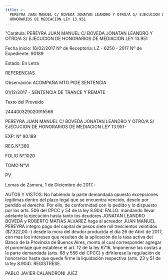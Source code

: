 ```yaml
---
title: >-
  PEREYRA JUAN MANUEL C/ BOVEDA JONATAN LEANDRO Y OTRO/A S/ EJECUCION DE
  HONORARIOS DE MEDIACION LEY 13.951
---
```

"Carátula:  PEREYRA JUAN MANUEL C/ BOVEDA JONATAN LEANDRO Y OTRO/A S/ EJECUCION DE HONORARIOS DE MEDIACION LEY 13.951

Fecha inicio:  16/02/2017	Nº de Receptoría:  LZ - 6250 - 2017	Nº de Expediente:  90189

Estado:  En Letra	  	  

REFERENCIAS

Observación  ACOMPAÑA MTO PIDE SENTENCIA

01/12/2017 - SENTENCIA DE TRANCE Y REMATE

Texto del Proveído

244400329020915566

PEREYRA JUAN MANUEL C/ BOVEDA JONATAN LEANDRO Y OTRO/A S/ EJECUCION DE HONORARIOS DE MEDIACION LEY 13.951-

EXP: N° 90.189

REG.N°.380

FOLIO N°.1020

TOMO N°VI

PV

Lomas de Zamora, 1 de Diciembre de 2017.-

AUTOS Y VISTOS: No habiendo la parte demandada opuesto excepciones legitimas dentro del plazo legal que se encuentra vencido, desele por perdido el derecho. Por ello, de conformidad con lo pedido y lo dispuesto por los arts. 506 del CPCC y 54 de la ley 8.904: FALLO: mandando llevar adelante la ejecución hasta tanto los deudores JONATAN LEANDRO BOVEDA y ROBERTO MATIAS ALVAREZ haga al acreedor JUAN MANUEL PEREYRA integro pago del capital de pesos siete mil trescientos veintidós ($7.322,00.-) desde la mora del deudor producida el día 26 de Abril de 2017, con mas los intereses que resulten de la aplicación de la tasa activa del Banco de la Provincia de Buenos Aires, monto al cual corresponder  agregar el porcentaje que establece el art. 12 de la ley 6716. Impónense las costas a la parte demandada (arts. 68 y 556 del CPCC) y difirierese la regulación de honorarios hasta que quede firme la liquidación respectiva (arts. 23 y 51 de la ley 8.904). REGISTRESE.

PABLO JAVIER CALANDRONI JUEZ
